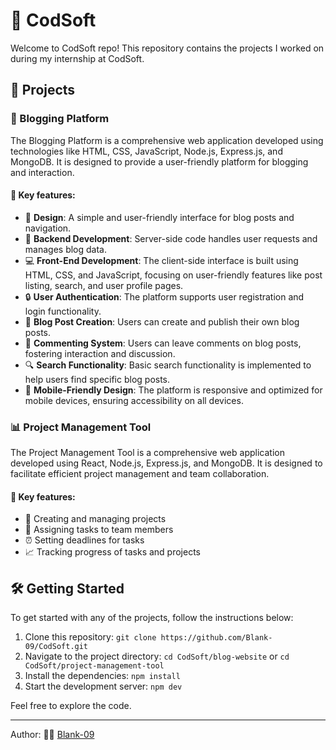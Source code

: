 # 🚀 CodSoft

Welcome to CodSoft repo! This repository contains the projects I worked on during my internship at CodSoft.

## 📁 Projects

### 📝 Blogging Platform

The Blogging Platform is a comprehensive web application developed using technologies like HTML, CSS, JavaScript, Node.js, Express.js, and MongoDB. It is designed to provide a user-friendly platform for blogging and interaction.

#### 🎯 Key features:

- 🎨 **Design**: A simple and user-friendly interface for blog posts and navigation.
- 🚀 **Backend Development**: Server-side code handles user requests and manages blog data.
- 💻 **Front-End Development**: The client-side interface is built using HTML, CSS, and JavaScript, focusing on user-friendly features like post listing, search, and user profile pages.
- 🔒 **User Authentication**: The platform supports user registration and login functionality.
- 📝 **Blog Post Creation**: Users can create and publish their own blog posts.
- 💬 **Commenting System**: Users can leave comments on blog posts, fostering interaction and discussion.
- 🔍 **Search Functionality**: Basic search functionality is implemented to help users find specific blog posts.
- 📱 **Mobile-Friendly Design**: The platform is responsive and optimized for mobile devices, ensuring accessibility on all devices.

### 📊 Project Management Tool

The Project Management Tool is a comprehensive web application developed using React, Node.js, Express.js, and MongoDB. It is designed to facilitate efficient project management and team collaboration.

#### 🎯 Key features:

- 📝 Creating and managing projects
- 👥 Assigning tasks to team members
- ⏰ Setting deadlines for tasks
- 📈 Tracking progress of tasks and projects

## 🛠️ Getting Started

To get started with any of the projects, follow the instructions below:

1. Clone this repository: `git clone https://github.com/Blank-09/CodSoft.git`
2. Navigate to the project directory: `cd CodSoft/blog-website` or `cd CodSoft/project-management-tool`
3. Install the dependencies: `npm install`
4. Start the development server: `npm dev`

Feel free to explore the code.

---

Author: 👩‍💻 [Blank-09](https://github.com/Blank-09)
